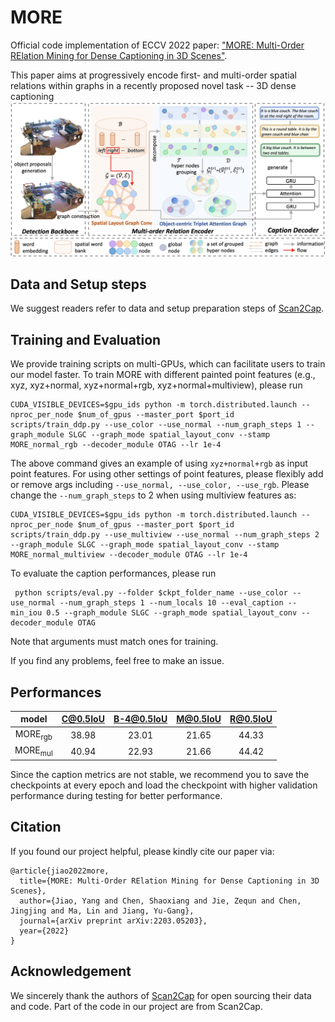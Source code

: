 # MORE
Official code implementation of ECCV 2022 paper: ["MORE: Multi-Order RElation Mining for Dense Captioning in 3D Scenes"](https://arxiv.org/abs/2203.05203). 

This paper aims at progressively encode first- and multi-order spatial relations within graphs in a recently proposed novel task -- 3D dense captioning
![framework of MORE](/Images/MORE.png)

## Data and Setup steps
We suggest readers refer to data and setup preparation steps of [Scan2Cap](https://github.com/daveredrum/Scan2Cap).

## Training and Evaluation
We provide training scripts on multi-GPUs, which can facilitate users to train our model faster. To train MORE with different painted point features (e.g., xyz, xyz+normal, xyz+normal+rgb, xyz+normal+multiview), please run
```
CUDA_VISIBLE_DEVICES=$gpu_ids python -m torch.distributed.launch --nproc_per_node $num_of_gpus --master_port $port_id scripts/train_ddp.py --use_color --use_normal --num_graph_steps 1 --graph_module SLGC --graph_mode spatial_layout_conv --stamp MORE_normal_rgb --decoder_module OTAG --lr 1e-4
```
The above command gives an example of using ```xyz+normal+rgb``` as input point features. For using other settings of point features, please flexibly add or remove args including ```--use_normal, --use_color, --use_rgb```. Please change the ```--num_graph_steps``` to 2 when using multiview features as:
```
CUDA_VISIBLE_DEVICES=$gpu_ids python -m torch.distributed.launch --nproc_per_node $num_of_gpus --master_port $port_id scripts/train_ddp.py --use_multiview --use_normal --num_graph_steps 2 --graph_module SLGC --graph_mode spatial_layout_conv --stamp MORE_normal_multiview --decoder_module OTAG --lr 1e-4
```
To evaluate the caption performances, please run
```
 python scripts/eval.py --folder $ckpt_folder_name --use_color --use_normal --num_graph_steps 1 --num_locals 10 --eval_caption --min_iou 0.5 --graph_module SLGC --graph_mode spatial_layout_conv --decoder_module OTAG
```
Note that arguments must match ones for training.

If you find any problems, feel free to make an issue.

## Performances
|  model   | C@0.5IoU  | B-4@0.5IoU | M@0.5IoU | R@0.5IoU
|  :----:  | :----:  |  :----:  |  :----:  |  :----:  |
| MORE<sub>rgb  | 38.98 | 23.01 | 21.65 | 44.33 |
| MORE<sub>mul  | 40.94 | 22.93 | 21.66 | 44.42 |

Since the caption metrics are not stable, we recommend you to save the checkpoints at every epoch and load the checkpoint with higher validation performance during testing for better performance.

## Citation
If you found our project helpful, please kindly cite our paper via:
```
@article{jiao2022more,
  title={MORE: Multi-Order RElation Mining for Dense Captioning in 3D Scenes},
  author={Jiao, Yang and Chen, Shaoxiang and Jie, Zequn and Chen, Jingjing and Ma, Lin and Jiang, Yu-Gang},
  journal={arXiv preprint arXiv:2203.05203},
  year={2022}
}
```
## Acknowledgement
We sincerely thank the authors of [Scan2Cap](https://github.com/daveredrum/Scan2Cap) for open sourcing their data and code. Part of the code in our project are from Scan2Cap.
